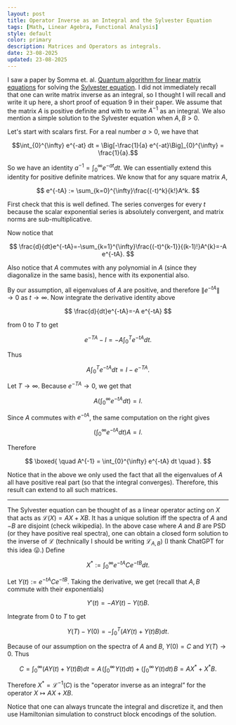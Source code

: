 ```yaml
---
layout: post
title: Operator Inverse as an Integral and the Sylvester Equation
tags: [Math, Linear Agebra, Functional Analysis]
style: default
color: primary
description: Matrices and Operators as integrals. 
date: 23-08-2025
updated: 23-08-2025
---
```


I saw a paper by Somma et. al. [Quantum algorithm for linear matrix equations](https://arxiv.org/abs/2508.02822) for solving the [Sylvester equation](https://en.wikipedia.org/wiki/Sylvester_equation). I did not immediately recall that one can write matrix inverse as an integral, so I thought I will recall and write it up here, a short proof of equation 9 in their paper. We assume that the matrix $A$ is positive definite and with to write $A^{-1}$ as an integral. We also mention a simple solution to the Sylvester equation when $A,B \gt 0$.

Let's start with scalars first. For a real number $a>0$, we have that

$$\int_{0}^{\infty} e^{-at} dt = \Big[-\frac{1}{a} e^{-at}\Big]_{0}^{\infty} = \frac{1}{a}.$$

So we have an identity $a^{-1}=\int_0^\infty e^{-at} dt$. We can essentially extend this identity for positive definite matrices. We know that for any square matrix $A$,

$$
e^{-tA} := \sum_{k=0}^{\infty}\frac{(-t)^k}{k!}A^k.
$$

First check that this is well defined. The series converges for every $t$ because the scalar exponential series is absolutely convergent, and matrix norms are sub-multiplicative.

Now notice that

$$
  \frac{d}{dt}e^{-tA}=-\sum_{k=1}^{\infty}\frac{(-t)^{k-1}}{(k-1)!}A^{k}=-A e^{-tA}.
$$

Also notice that $A$ commutes with any polynomial in $A$ (since they diagonalize in the same basis), hence with its exponential also.

By our assumption, all eigenvalues of $A$ are positive, and therefore $\|e^{-tA}\|\to 0$ as $t\to\infty$. Now integrate the derivative identity above

$$
\frac{d}{dt}e^{-tA}=-A e^{-tA}
$$

from $0$ to $T$ to get

$$
e^{-TA}-I = -A\int_{0}^{T} e^{-tA} dt.
$$

Thus

$$
A\int_{0}^{T} e^{-tA} dt = I - e^{-TA}.
$$

Let $T\to\infty$. Because $e^{-TA}\to 0$, we get that

$$
A\left(\int_{0}^{\infty} e^{-tA} dt\right)=I.
$$

Since $A$ commutes with $e^{-tA}$, the same computation on the right gives

$$
\left(\int_{0}^{\infty} e^{-tA} dt\right)A=I.
$$

Therefore

$$
\boxed{ \quad A^{-1}  =  \int_{0}^{\infty} e^{-tA} dt \quad }.
$$

Notice that in the above we only used the fact that all the eigenvalues of $A$ all have positive real part (so that the integral converges). Therefore, this result can extend to all such matrices.

---

The Sylvester equation can be thought of as a linear operator acting on $X$ that acts as $\mathcal{L}(X) = AX + XB$. It has a unique solution iff the spectra of $A$ and $-B$ are disjoint (check wikipedia). In the above case where $A$ and $B$ are PSD (or they have positive real spectra), one can obtain a closed form solution to the inverse of $\mathcal{L}$ (technically I should be writing $\mathcal{L}_{A,B}$) (I thank ChatGPT for this idea 😛.) Define

$$
X^*:=\int_{0}^{\infty} e^{-tA} C e^{-tB} dt.
$$

Let $Y(t):=e^{-tA} C e^{-tB}$. Taking the derivative, we get (recall that $A,B$ commute with their exponentials)

$$
Y'(t) = -A Y(t) - Y(t) B.
$$

Integrate from $0$ to $T$ to get

$$
Y(T)-Y(0) = -\int_{0}^{T}\big(A Y(t)+Y(t)B\big) dt.
$$

Because of our assumption on the spectra of $A$ and $B$, $Y(0)=C$ and $Y(T)\to 0$. Thus

$$
C=\int_{0}^{\infty}\big(A Y(t)+Y(t)B\big) dt
 = A\!\left(\int_{0}^{\infty}\!Y(t) dt\right)+\left(\int_{0}^{\infty}\!Y(t) dt\right)\!B
 = A X^* + X^* B.
$$

Therefore $X^*=\mathcal{L}^{-1}(C)$ is the "operator inverse as an integral” for the operator $X\mapsto AX+XB$.

Notice that one can always truncate the integral and discretize it, and then use Hamiltonian simulation to construct block encodings of the solution.
